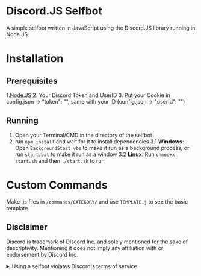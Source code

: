 # Discord.JS Selfbot
A simple selfbot written in JavaScript using the Discord.JS library running in Node.JS.


# Installation
## Prerequisites
1.[Node.JS](https://nodejs.org)
2. Your Discord Token and UserID
3. Put your Cookie in config.json -> "token": "<token here>", same with your ID (config.json -> "userId": "<id here>")

## Running
1. Open your Terminal/CMD in the directory of the selfbot
2. run `npm install` and wait for it to install dependencies
3.1 **Windows**: Open `BackgroundStart.vbs` to make it run as a background process, or run `start.bat` to make it run as a window
3.2 **Linux**: Run `chmod+x start.sh` and then `./start.sh` to run

# Custom Commands
Make .js files in `/commands/CATEGORY/` and use `TEMPLATE.j` to see the basic template


## Disclaimer

Discord is trademark of Discord Inc. and solely mentioned for the sake of descriptivity.
Mentioning it does not imply any affiliation with or endorsement by Discord Inc.
<details>
<summary>Using a selfbot violates Discord's terms of service</summary>

Selfbots are against Discord’s Terms of Service.

However, Discord is pretty indifferent about them and there are no known cases of users getting banned for using selfbots! So you should generally be fine if you don’t use plugins that implement abusive behaviour. But no worries, all inbuilt commands are safe to use!

Regardless, if your account is essential to you and getting disabled would be a disaster for you, you should probably not use this, just to be safe

Additionally, make sure not to use the selfbot in a server where you might get banned for it

</details>
